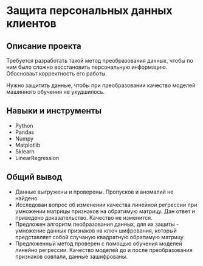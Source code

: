 # Защита персональных данных клиентов

## Описание проекта

Требуется разработать такой метод преобразования данных, чтобы по ним было сложно восстановить персональную информацию. Обосноваьт корректность его работы.

Нужно защитить данные, чтобы при преобразовании качество моделей машинного обучения не ухудшилось.

## Навыки и инструменты

- Python
- Pandas
- Numpy
- Matplotlib
- Sklearn
- LinearRegression

## Общий вывод

- Данные выгружены и проверены. Пропусков и аномалий не найдено.
- Исследован вопрос об изменении качества линейной регрессии при умножении матрицы признаков на обратимую матрицу. Дан ответ и приведено доказательство. Качество не изменится.
- Предложен алгоритм пеобразования данных, для их защиты - умножение данных признаков на ключ шифрования, который представляет собой случаную квадратную обратимую матрицу.
- Предложенный метод проверен с помощью обучения моделей линейно регрессии. Качество моделей до и после преобразования признаков совпали, данные зашифрованы.

